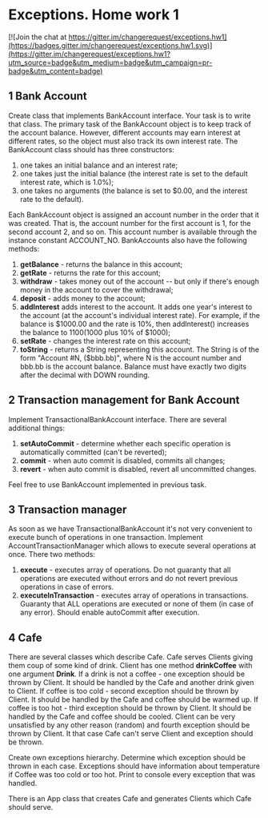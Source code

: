Exceptions. Home work 1 
=============================

[![Join the chat at https://gitter.im/changerequest/exceptions.hw1](https://badges.gitter.im/changerequest/exceptions.hw1.svg)](https://gitter.im/changerequest/exceptions.hw1?utm_source=badge&utm_medium=badge&utm_campaign=pr-badge&utm_content=badge)

1 Bank Account
--------------
Create class that implements BankAccount interface. Your task is to write that class.
The primary task of the BankAccount object is to keep track of the account balance. 
However, different accounts may earn interest at different rates, so the object must also track its own interest rate.
The BankAccount class should has three constructors:

1. one takes an initial balance and an interest rate;
2. one takes just the initial balance (the interest rate is set to the default interest rate, which is 1.0%); 
3. one takes no arguments (the balance is set to $0.00, and the interest rate to the default).

Each BankAccount object is assigned an account number in the order that it was created. 
That is, the account number for the first account is 1, for the second account 2, and so on. 
This account number is available through the instance constant ACCOUNT_NO.
BankAccounts also have the following methods:

1. **getBalance** - returns the balance in this account;
2. **getRate** - returns the rate for this account;
3. **withdraw** - takes money out of the account -- but only if there's enough money in the account to cover the withdrawal; 
4. **deposit** - adds money to the account;
5. **addInterest** adds interest to the account. It adds one year's interest to the account (at the account's individual interest rate). For example, if the balance is $1000.00 and the rate is 10%, then addInterest() increases the balance to $1100 ($1000 plus 10% of $1000); 
6. **setRate** - changes the interest rate on this account;
7. **toString** - returns a String representing this account. The String is of the form "Account #N, ($bbb.bb)", where N is the account number and bbb.bb is the account balance. Balance must have exactly two digits after the decimal with DOWN rounding.

2 Transaction management for Bank Account
-----------------------------------------
Implement TransactionalBankAccount interface. There are several additional things:

1. **setAutoCommit** - determine whether each specific operation is automatically committed (can't be reverted);
2. **commit** - when auto commit is disabled, commits all changes;
3. **revert** - when auto commit is disabled, revert all uncommitted changes.

Feel free to use BankAccount implemented in previous task.

3 Transaction manager
---------------------

As soon as we have TransactionalBankAccount it's not very convenient to execute bunch of operations in one transaction. 
Implement AccountTransactionManager which allows to execute several operations at once.
There two methods:
 
1. **execute** - executes array of operations. Do not guaranty that all operations are executed without errors and do not revert previous operations in case of errors.
2. **executeInTransaction** - executes array of operations in transactions. Guaranty that ALL operations are executed or none of them (in case of any error). Should enable autoCommit after execution.

4 Cafe
------

There are several classes which describe Cafe. 
Cafe serves Clients giving them coup of some kind of drink. 
Client has one method **drinkCoffee** with one argument **Drink**.
If a drink is not a coffee - one exception should be thrown by Client. It should be handled by the Cafe and another drink given to Client.
If coffee is too cold - second exception should be thrown by Client. It should be handled by the Cafe and coffee should be warmed up.
If coffee is too hot - third exception should be thrown by Client. It should be handled by the Cafe and coffee should be cooled.
Client can be very unsatisfied by any other reason (random) and fourth exception should be thrown by Client. It that case Cafe can't serve Client and exception should be thrown.

Create own exceptions hierarchy. Determine which exception should be thrown in each case.
Exceptions should have information about temperature if Coffee was too cold or too hot.
Print to console every exception that was handled.

There is an App class that creates Cafe and generates Clients which Cafe should serve.
